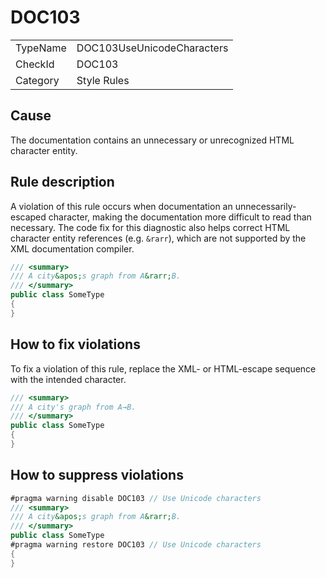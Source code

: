 ﻿# DOC103

<table>
<tr>
  <td>TypeName</td>
  <td>DOC103UseUnicodeCharacters</td>
</tr>
<tr>
  <td>CheckId</td>
  <td>DOC103</td>
</tr>
<tr>
  <td>Category</td>
  <td>Style Rules</td>
</tr>
</table>

## Cause

The documentation contains an unnecessary or unrecognized HTML character entity.

## Rule description

A violation of this rule occurs when documentation an unnecessarily-escaped character, making the documentation more
difficult to read than necessary. The code fix for this diagnostic also helps correct HTML character entity references
(e.g. `&rarr`), which are not supported by the XML documentation compiler.

```csharp
/// <summary>
/// A city&apos;s graph from A&rarr;B.
/// </summary>
public class SomeType
{
}
```

## How to fix violations

To fix a violation of this rule, replace the XML- or HTML-escape sequence with the intended character.

```csharp
/// <summary>
/// A city's graph from A→B.
/// </summary>
public class SomeType
{
}
```

## How to suppress violations

```csharp
#pragma warning disable DOC103 // Use Unicode characters
/// <summary>
/// A city&apos;s graph from A&rarr;B.
/// </summary>
public class SomeType
#pragma warning restore DOC103 // Use Unicode characters
{
}
```
